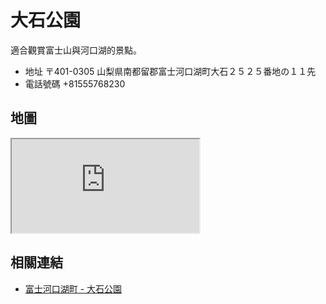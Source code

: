# 大石公園

適合觀賞富士山與河口湖的景點。

- 地址 〒401-0305 山梨県南都留郡富士河口湖町大石２５２５番地の１１先
- 電話號碼 +81555768230

## 地圖

<iframe src="https://www.google.com/maps/embed?pb=!1m18!1m12!1m3!1d26766.857836530868!2d138.7310477923689!3d35.50752067688175!2m3!1f0!2f0!3f0!3m2!1i1024!2i768!4f13.1!3m3!1m2!1s0x60195fa68c0b2b95%3A0xa22e530b3a652904!2sOishi%20Park!5e0!3m2!1sen!2stw!4v1690638751215!5m2!1sen!2stw" allowfullscreen="" loading="lazy" referrerpolicy="no-referrer-when-downgrade"></iframe>

## 相關連結

- [富士河口湖町 - 大石公園](https://www.town.fujikawaguchiko.lg.jp/ka/info.php?if_id=2346)
